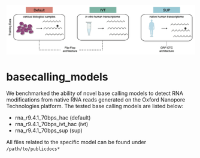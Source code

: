 
<!-- README.md is generated from README.Rmd. Please edit that file -->

![](img/logo.png)

# basecalling_models

<!-- badges: start -->
<!-- badges: end -->

We benchmarked the ability of novel base calling models to detect RNA
modifications from native RNA reads generated on the Oxford Nanopore
Technologies platform. The tested base calling models are listed below:

- rna_r9.4.1_70bps_hac (default)
- rna_r9.4.1_70bps_ivt_hac (ivt)
- rna_r9.4.1_70bps_sup (sup)

All files related to the specific model can be found under
`/path/to/publicdocs*`

